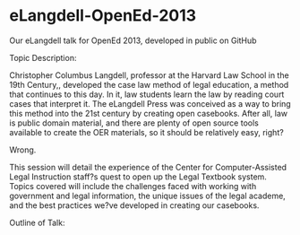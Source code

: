 eLangdell-OpenEd-2013
=====================

Our eLangdell talk for OpenEd 2013, developed in public on GitHub

Topic Description: 

Christopher Columbus Langdell, professor at the Harvard Law School in the 19th Century,, developed the case law method of legal education, a method that continues to this day. In it, law students learn the law by reading court cases that interpret it. The eLangdell Press was conceived as a way to bring this method into the 21st century by creating open casebooks. After all, law is public domain material, and there are plenty of open source tools available to create the OER materials, so it should be relatively easy, right?

Wrong.

This session will detail the experience of the Center for Computer-Assisted Legal Instruction staff?s quest to open up the Legal Textbook system. Topics covered will include the challenges faced with working with government and legal information, the unique issues of the legal academe, and the best practices we?ve developed in creating our casebooks. 

Outline of Talk:

